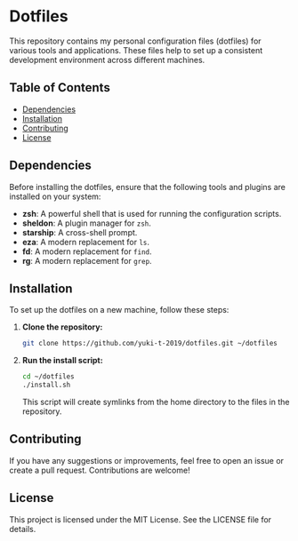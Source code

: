 # Dotfiles
This repository contains my personal configuration files (dotfiles) for various tools and applications. These files help to set up a consistent development environment across different machines.

## Table of Contents
- [Dependencies](#dependencies)
- [Installation](#installation)
- [Contributing](#contributing)
- [License](#license)

## Dependencies
Before installing the dotfiles, ensure that the following tools and plugins are installed on your system:

- **zsh**: A powerful shell that is used for running the configuration scripts.
- **sheldon**: A plugin manager for `zsh`.
- **starship**: A cross-shell prompt.
- **eza**: A modern replacement for `ls`.
- **fd**: A modern replacement for `find`.
- **rg**: A modern replacement for `grep`.

## Installation
To set up the dotfiles on a new machine, follow these steps:

1. **Clone the repository:**
    ```sh
    git clone https://github.com/yuki-t-2019/dotfiles.git ~/dotfiles
    ```

2. **Run the install script:**
    ```sh
    cd ~/dotfiles
    ./install.sh
    ```

    This script will create symlinks from the home directory to the files in the repository.

## Contributing
If you have any suggestions or improvements, feel free to open an issue or create a pull request. Contributions are welcome!

## License
This project is licensed under the MIT License. See the LICENSE file for details.
